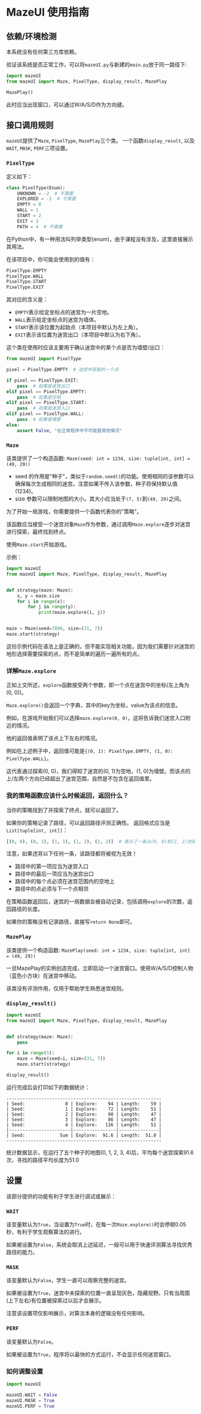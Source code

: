 # MazeUI 使用指南

## 依赖/环境检测

本系统没有任何第三方库依赖。

验证该系统是否正常工作，可以将`mazeUI.py`与新建的`main.py`放于同一路径下:

```python
import mazeUI
from mazeUI import Maze, PixelType, display_result, MazePlay

MazePlay()
```

此时应当出现窗口，可以通过W/A/S/D作为方向键。

## 接口调用规则

`mazeUI`提供了`Maze`, `PixelType`, `MazePlay`三个类。
一个函数`display_result`, 以及`WAIT`, `MASK`, `PERF`三项设置。

### `PixelType`

定义如下：

```python
class PixelType(Enum):
    UNKNOWN = -2  # 不需要
    EXPLORED = -1  # 不需要
    EMPTY = 0
    WALL = 1
    START = 2
    EXIT = 3
    PATH = 4  # 不需要
```

在Python中，有一种用法叫列举类型(enum)，由于课程没有涉及，这里直接展示其用法。

在该项目中，你可能会使用到的值有：

```python
PixelType.EMPTY
PixelType.WALL
PixelType.START
PixelType.EXIT
```

其对应的含义是：

- `EMPTY`表示给定坐标点的迷宫为一片空地。
- `WALL`表示给定坐标点的迷宫为墙体。
- `START`表示该位置为起始点（本项目中默认为左上角）。
- `EXIT`表示该位置为迷宫出口（本项目中默认为右下角）。

这个类在使用时应该主要用于确认迷宫中的某个点是否为墙壁/出口：

```python
from mazeUI import PixelType

pixel = PixelType.EMPTY  # 迷宫中获取的一个点

if pixel == PixelType.EXIT:
    pass  # 如果是迷宫出口
elif pixel == PixelType.EMPTY:
    pass  # 如果是空地
elif pixel == PixelType.START:
    pass  # 如果是迷宫入口
elif pixel == PixelType.WALL:
    pass  # 如果是墙壁
else:
    assert False, "在正常程序中不可能是其他情况"
```

### `Maze`

该类提供了一个构造函数: `Maze(seed: int = 1234, size: tuple[int, int] = (49, 29))`

- seed 的作用是"种子"，类似于`random.seed()`的功能。使用相同的该参数可以确保每次生成相同的迷宫。注意如果不传入该参数，种子将保持默认值(1234)。
- size 参数可以限制地图的大小。其大小应当处于`(7, 5)`到`(49, 29)`之间。

为了开始一局游戏，你需要提供一个函数代表你的"策略"。

该函数应当接受一个迷宫对象`Maze`作为参数，通过调用`Maze.explore`逐步对迷宫进行探索，最终找到终点。

使用`Maze.start`开始游戏。

示例：

```python
import mazeUI
from mazeUI import Maze, PixelType, display_result, MazePlay


def strategy(maze: Maze):
    x, y = maze.size
    for i in range(x):
        for j in range(y):
            print(maze.explore(i, j))


maze = Maze(seed=7890, size=(31, 7))
maze.start(strategy)
```

这份示例代码在语法上是正确的，但不能实现相关功能，因为我们需要针对迷宫的地形选择需要探索的点，而不是简单的遍历一遍所有的点。

### 详解`Maze.explore`

正如上文所述，`explore`函数接受两个参数，即一个点在迷宫中的坐标(左上角为(0, 0))。

`Maze.explore()`会返回一个字典，其中的key为坐标，value为该点的信息。

例如，在游戏开始我们可以选择`maze.explore(0, 0)`，这将告诉我们迷宫入口附近的情况。

他的返回值表明了该点上下左右的情况。

例如在上述例子中，返回值可能是`{(0, 1): PixelType.EMPTY, (1, 0): PixelType.WALL}`。

这代表通过探索(0, 0)，我们得知了迷宫的(0, 1)为空地，(1, 0)为墙壁。而该点的上/左两个方向已经超出了迷宫范围，自然是不包含在返回值里。

### 我的策略函数应该什么时候返回，返回什么？

当你的策略找到了并探索了终点，就可以返回了。

如果你的策略记录了路径，可以返回路径评测正确性。
返回格式应当是`List[tuple[int, int]]`：

```python
[(0, 0), (0, 1), (1, 1), (1, 2), (2, 2)]  # 表示了一条从(0, 0)到(2, 2)的路径。
```

注意，如果违背以下任何一条，该路径都将被视为无效！

- 路径中的第一项应当为迷宫入口
- 路径中的最后一项应当为迷宫出口
- 路径中的每个点必须在迷宫范围内的空地上
- 路径中的点必须与下一个点相邻

在策略函数返回后，迷宫的一局数据会被自动记录，包括调用`explore`的次数，返回路径的长度。

如果你的策略没有记录路径，直接写`return None`即可。

### `MazePlay`

该类提供一个构造函数: `MazePlay(seed: int = 1234, size: tuple[int, int] = (49, 29))`

一旦MazePlay的实例创造完成，立即启动一个迷宫窗口。使用W/A/S/D控制人物（蓝色小方块）在迷宫中移动。

该类没有评测作用，仅用于帮助学生熟悉迷宫规则。

### `display_result()`

```python
import mazeUI
from mazeUI import Maze, PixelType, display_result, MazePlay


def strategy(maze: Maze):
    pass

for i in range(5):
    maze = Maze(seed=i, size=(31, 7))
    maze.start(strategy)

display_result()
```

运行完成后会打印如下的数据统计：

```text
----------------------------------------------------------
| Seed:               0 | Explore:    94 | Length:    59 |
| Seed:               1 | Explore:    72 | Length:    51 |
| Seed:               2 | Explore:    90 | Length:    47 |
| Seed:               3 | Explore:    86 | Length:    47 |
| Seed:               4 | Explore:   116 | Length:    51 |
|-----------------------|----------------|---------------|
| Seed:             Sum | Explore:  91.6 | Length:  51.0 |
----------------------------------------------------------
```

统计数据显示，在运行了五个种子的地图(0, 1, 2, 3, 4)后，平均每个迷宫探索91.6次，寻找的路径平均长度为51.0


## 设置

该部分提供的功能有利于学生进行调试或展示：

### `WAIT`

该变量默认为`True`，当设置为`True`时，在每一次`Maze.explore()`时会停顿0.05秒，有利于学生观察算法的进行。

如果被设置为`False`，系统会取消上述延迟，一般可以用于快速评测算法寻找优秀路径的能力。

### `MASK`

该变量默认为`False`，学生一直可以观察完整的迷宫。

如果被设置为`True`，迷宫中未探索的位置一直呈现灰色，隐藏视野。只有当周围(上下左右)有位置被探索过以后才会展示。

注意该设置项仅影响展示，对算法本身的逻辑没有任何影响。

### `PERF`

该变量默认为`False`。

如果被设置为`True`，程序将以最快的方式运行，不会显示任何迷宫窗口。


### 如何调整设置
```python
import mazeUI

mazeUI.WAIT = False
mazeUI.MASK = True
mazeUI.PERF = True
```
